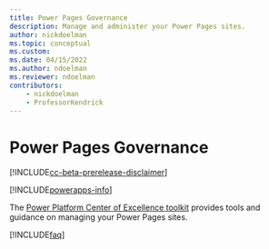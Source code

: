 ```yaml
---
title: Power Pages Governance
description: Manage and administer your Power Pages sites.
author: nickdoelman
ms.topic: conceptual
ms.custom: 
ms.date: 04/15/2022
ms.author: ndoelman
ms.reviewer: ndoelman
contributors:
    - nickdoelman
    - ProfessorKendrick
---
```


# Power Pages Governance

[!INCLUDE[cc-beta-prerelease-disclaimer](../includes/cc-beta-prerelease-disclaimer.md)]

[!INCLUDE[powerapps-info](../includes/cc-powerapps-info.md)]

The [Power Platform Center of Excellence toolkit](/power-platform/guidance/coe/starter-kit) provides tools and guidance on managing your Power Pages sites.

[!INCLUDE[faq](../includes/cc-faqs.md)]